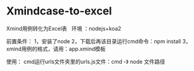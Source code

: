 # Xmindcase-to-excel
Xmind用例转化为Excel表
 
环境 ：nodejs+koa2

前置条件：
1，安装了node
2，下载后再该目录运行cmd命令：npm install
3，xmind用例的格式，请用：app.xmind模板

使用：
cmd运行urls文件夹里的urls.js文件：cmd -》 node 文件路径
